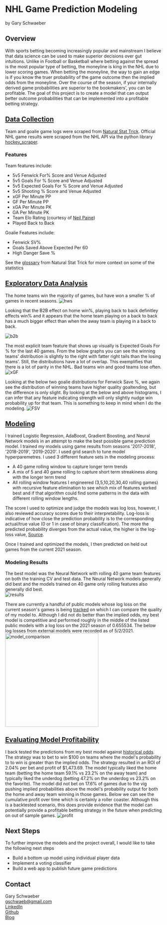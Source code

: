 # NHL Game Prediction Modeling
by Gary Schwaeber

## Overview
With sports betting becoming increasingly popular and mainstream I believe that data science can be used to make superior decisions over gut intuitions. Unlike in Football or Basketball where betting against the spread is the most popular type of betting, the moneyline is king in the NHL due to lower scoring games. When betting the moneyline, the way to gain an edge is if you know the truer probability of the game outcome then the implied odds from the moneyline. Over the course of the season, if your internally derived game probabilities are superior to the bookmakers', you can be profitable. The goal of this project is to create a model that can output better outcome probabilities that can be implemented into a profitable betting strategy.

## [Data Collection](https://github.com/gschwaeb/NHL_Game_Prediction/blob/master/Data_Collection.ipynb)
Team and goalie game logs were scraped from [Natural Stat Trick](https://www.naturalstattrick.com/). Official NHL game results were scraped from the NHL API via the python library [hockey_scraper](https://hockey-scraper.readthedocs.io/en/stable/hockey_scraper.html).

### Features
Team features include:
- 5v5 Fenwick For% Score and Venue Adjusted
- 5v5 Goals For % Score and Venue Adjusted
- 5v5 Expected Goals For % Score and Venue Adjusted
- 5v5 Shooting % Score and Venue Adjusted
- xGF Per Minute PP
- GF Per Minute PP
- xGA Per Minute PK
- GA Per Minute PK
- Team Elo Rating (courtesy of [Neil Paine](https://github.com/NeilPaine538/NHL-Player-And-Team-Ratings))
- Played Back to Back

Goalie Features include:
- Fenwick SV%
- Goals Saved Above Expected Per 60
- High Danger Save %

See the [glossary](https://www.naturalstattrick.com/glossary.php?teams) from Natural Stat Trick for more context on some of the statistics

## [Exploratory Data Analysis](https://github.com/gschwaeb/NHL_Game_Prediction/blob/master/Exploratory%20Data%20Analysis.ipynb)

The home teams win the majority of games, but have won a smaller % of games in recent seasons.
![hws](images/hws.png)

Looking that the B2B effect on home win%, playing back to back definitley effects win% and it appears that the home team playing on a back to back has a much bigger effect than when the away team is playing in a back to back. 

![b2b](images/b2b.png)

The most explicit team feature that shows up visually is Expected Goals For % for the last 40 games. From the below  graphs you can see the winning teams' distribution is slightly to the right with fatter right tails than the losing teams'. Still, the distributions have a lot of overlap. This exemplifies that there is a lot of parity in the NHL. Bad teams win and good teams lose often.
![xGF](images/xGF.png)

Looking at the below two goalie distributions for Fenwick Save %, we again see the distribution of winning teams have higher quality goaltending, but the difference is only slight. By looking at the below and above histograms, I can infer that any feature indicating strength will only slightly nudge win probability up for that team. This is something to keep in mind when I do the modeling.
![FSV](images/FSV.png)


## [Modeling](https://github.com/gschwaeb/NHL_Game_Prediction/blob/master/Modeling%20Final.ipynb)
I trained Logistic Regression, AdaBoost, Gradient Boosting, and Neural Network models in an attempt to make the best possible game prediction model. I trained my models using game results from seasons '2017-2018', '2018-2019', '2019-2020'. I used grid search to tune model hyperparemetres. I used 3 different feature sets in the modeling process:
- A 40 game rolling window to capture longer term trends
- A mix of 5 and 40 game rolling to capture short term streakiness along with the longer term trend
- All rolling window features I engineered (3,5,10,20,30,40 rolling games) with recursive feature elimination to see which mix of features worked best and if that algorithm could find some patterns in the data with different rolling window lengths.  

The score I used to optimize and judge the models was log loss, however, I also reviewed accuracy scores due to their interpretability. Log-loss is indicative of how close the prediction probability is to the corresponding actual/true value (0 or 1 in case of binary classification). The more the predicted probability diverges from the actual value, the higher is the log-loss value, [Source](https://towardsdatascience.com/intuition-behind-log-loss-score-4e0c9979680a).

Once I trained and optimized the models, I then predicted on held out games from the current 2021 season. 


### Modeling Results
The best model was the Neural Network with rolling 40 game team features on both the training CV and test data. The Neural Network models generally did best and the models trained on 40 game only rolling features also generally did best.<br/> 
![results](images/resultsb.png)

There are currently a handful of public models whose log loss on the current season's games is being [tracked](https://hockey-statistics.com/2021/05/03/game-projections-january-13th-2021/) on which I can compare the quality of my model to. Although I did not do better than the implied odds, my best model is competitive and performed roughly in the middle of the listed public models with a log loss on the 2021 season of 0.655534. The below log losses from external models were recorded as of 5/2/2021.<br/> 
<img src="images/model_comparison.png" alt="model_comparison" width="300"/>

## [Evaluating Model Profitability](https://github.com/gschwaeb/NHL_Game_Prediction/blob/master/Evaluating%20Model%20Profitability.ipynb)
I back tested the predictions from my best model against [historical odds](https://www.sportsbookreviewsonline.com/scoresoddsarchives/nhl/nhloddsarchives.htm). The strategy was to bet to win $100 on teams where the model's probability to to win is greater than the implied odds. The strategy resulted in an ROI of 2.04% per bet and profit of $1,473.69. The model typically liked the home team (betting the home team 59.1% vs 23.2% on the away team) and typically liked the underdog (betting 47.2% on the underdog vs 23.2% on the favorite). The model did not bet on 17.6% of games due to the vig pushing implied probabilities above the model's probability output for both the home and away team winning in those games. Below we can see the cumulative profit over time which is certainly a roller coaster.
Although this is a backtested scenario, this does provide evidence that the model can potentially provide a profitable betting strategy in the future when predicting on out of sample games. 
![profit](images/profit.png)

## Next Steps
To further improve the models and the project overall, I would like to take the following next steps

- Build a bottom up model using individual player data
- Implement a voting classifier
- Build a web app to publish future game predictions

## Contact
Gary Schwaeber<br/>
gschwaeb@gmail.com<br/>
[LinkedIn](linkedin.com/in/gary-schwaeber)<br/>
[Github](github.com/gschwaeb)<br/> 
[Blog](gsstats.medium.com)<br/> 



